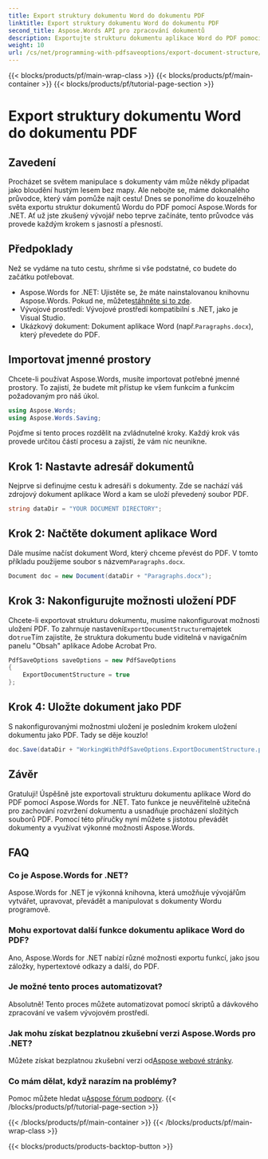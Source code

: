 ```yaml
---
title: Export struktury dokumentu Word do dokumentu PDF
linktitle: Export struktury dokumentu Word do dokumentu PDF
second_title: Aspose.Words API pro zpracování dokumentů
description: Exportujte strukturu dokumentu aplikace Word do PDF pomocí Aspose.Words for .NET. Chcete-li zachovat rozvržení dokumentu a zlepšit navigaci v PDF, postupujte podle našeho podrobného průvodce.
weight: 10
url: /cs/net/programming-with-pdfsaveoptions/export-document-structure/
---
```


{{< blocks/products/pf/main-wrap-class >}}
{{< blocks/products/pf/main-container >}}
{{< blocks/products/pf/tutorial-page-section >}}

# Export struktury dokumentu Word do dokumentu PDF

## Zavedení

Procházet se světem manipulace s dokumenty vám může někdy připadat jako bloudění hustým lesem bez mapy. Ale nebojte se, máme dokonalého průvodce, který vám pomůže najít cestu! Dnes se ponoříme do kouzelného světa exportu struktur dokumentů Wordu do PDF pomocí Aspose.Words for .NET. Ať už jste zkušený vývojář nebo teprve začínáte, tento průvodce vás provede každým krokem s jasností a přesností.

## Předpoklady

Než se vydáme na tuto cestu, shrňme si vše podstatné, co budete do začátku potřebovat.

- Aspose.Words for .NET: Ujistěte se, že máte nainstalovanou knihovnu Aspose.Words. Pokud ne, můžete[stáhněte si to zde](https://releases.aspose.com/words/net/).
- Vývojové prostředí: Vývojové prostředí kompatibilní s .NET, jako je Visual Studio.
-  Ukázkový dokument: Dokument aplikace Word (např.`Paragraphs.docx`), který převedete do PDF.

## Importovat jmenné prostory

Chcete-li používat Aspose.Words, musíte importovat potřebné jmenné prostory. To zajistí, že budete mít přístup ke všem funkcím a funkcím požadovaným pro náš úkol.

```csharp
using Aspose.Words;
using Aspose.Words.Saving;
```

Pojďme si tento proces rozdělit na zvládnutelné kroky. Každý krok vás provede určitou částí procesu a zajistí, že vám nic neunikne.

## Krok 1: Nastavte adresář dokumentů

Nejprve si definujme cestu k adresáři s dokumenty. Zde se nachází váš zdrojový dokument aplikace Word a kam se uloží převedený soubor PDF.

```csharp
string dataDir = "YOUR DOCUMENT DIRECTORY";
```

## Krok 2: Načtěte dokument aplikace Word

 Dále musíme načíst dokument Word, který chceme převést do PDF. V tomto příkladu použijeme soubor s názvem`Paragraphs.docx`.

```csharp
Document doc = new Document(dataDir + "Paragraphs.docx");
```

## Krok 3: Nakonfigurujte možnosti uložení PDF

 Chcete-li exportovat strukturu dokumentu, musíme nakonfigurovat možnosti uložení PDF. To zahrnuje nastavení`ExportDocumentStructure`majetek do`true`Tím zajistíte, že struktura dokumentu bude viditelná v navigačním panelu "Obsah" aplikace Adobe Acrobat Pro.

```csharp
PdfSaveOptions saveOptions = new PdfSaveOptions
{
    ExportDocumentStructure = true
};
```

## Krok 4: Uložte dokument jako PDF

S nakonfigurovanými možnostmi uložení je posledním krokem uložení dokumentu jako PDF. Tady se děje kouzlo!

```csharp
doc.Save(dataDir + "WorkingWithPdfSaveOptions.ExportDocumentStructure.pdf", saveOptions);
```

## Závěr

Gratuluji! Úspěšně jste exportovali strukturu dokumentu aplikace Word do PDF pomocí Aspose.Words for .NET. Tato funkce je neuvěřitelně užitečná pro zachování rozvržení dokumentu a usnadňuje procházení složitých souborů PDF. Pomocí této příručky nyní můžete s jistotou převádět dokumenty a využívat výkonné možnosti Aspose.Words.

## FAQ

### Co je Aspose.Words for .NET?
Aspose.Words for .NET je výkonná knihovna, která umožňuje vývojářům vytvářet, upravovat, převádět a manipulovat s dokumenty Wordu programově.

### Mohu exportovat další funkce dokumentu aplikace Word do PDF?
Ano, Aspose.Words for .NET nabízí různé možnosti exportu funkcí, jako jsou záložky, hypertextové odkazy a další, do PDF.

### Je možné tento proces automatizovat?
Absolutně! Tento proces můžete automatizovat pomocí skriptů a dávkového zpracování ve vašem vývojovém prostředí.

### Jak mohu získat bezplatnou zkušební verzi Aspose.Words pro .NET?
 Můžete získat bezplatnou zkušební verzi od[Aspose webové stránky](https://releases.aspose.com/).

### Co mám dělat, když narazím na problémy?
 Pomoc můžete hledat u[Aspose fórum podpory](https://forum.aspose.com/c/words/8).
{{< /blocks/products/pf/tutorial-page-section >}}

{{< /blocks/products/pf/main-container >}}
{{< /blocks/products/pf/main-wrap-class >}}

{{< blocks/products/products-backtop-button >}}

